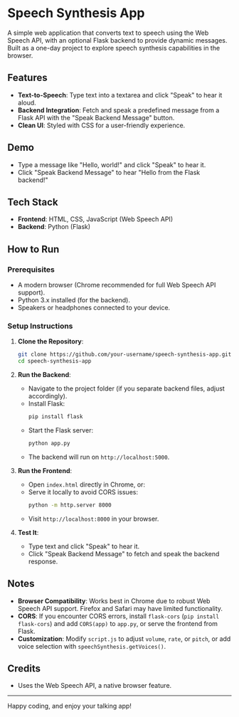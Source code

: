 
# Speech Synthesis App

A simple web application that converts text to speech using the Web Speech API, with an optional Flask backend to provide dynamic messages. Built as a one-day project to explore speech synthesis capabilities in the browser.

## Features
- **Text-to-Speech**: Type text into a textarea and click "Speak" to hear it aloud.
- **Backend Integration**: Fetch and speak a predefined message from a Flask API with the "Speak Backend Message" button.
- **Clean UI**: Styled with CSS for a user-friendly experience.

## Demo
- Type a message like "Hello, world!" and click "Speak" to hear it.
- Click "Speak Backend Message" to hear "Hello from the Flask backend!"

## Tech Stack
- **Frontend**: HTML, CSS, JavaScript (Web Speech API)
- **Backend**: Python (Flask)

## How to Run

### Prerequisites
- A modern browser (Chrome recommended for full Web Speech API support).
- Python 3.x installed (for the backend).
- Speakers or headphones connected to your device.

### Setup Instructions
1. **Clone the Repository**:
   ```bash
   git clone https://github.com/your-username/speech-synthesis-app.git
   cd speech-synthesis-app
   ```

2. **Run the Backend**:
   - Navigate to the project folder (if you separate backend files, adjust accordingly).
   - Install Flask:
     ```bash
     pip install flask
     ```
   - Start the Flask server:
     ```bash
     python app.py
     ```
   - The backend will run on `http://localhost:5000`.

3. **Run the Frontend**:
   - Open `index.html` directly in Chrome, or:
   - Serve it locally to avoid CORS issues:
     ```bash
     python -m http.server 8000
     ```
   - Visit `http://localhost:8000` in your browser.

4. **Test It**:
   - Type text and click "Speak" to hear it.
   - Click "Speak Backend Message" to fetch and speak the backend response.

## Notes
- **Browser Compatibility**: Works best in Chrome due to robust Web Speech API support. Firefox and Safari may have limited functionality.
- **CORS**: If you encounter CORS errors, install `flask-cors` (`pip install flask-cors`) and add `CORS(app)` to `app.py`, or serve the frontend from Flask.
- **Customization**: Modify `script.js` to adjust `volume`, `rate`, or `pitch`, or add voice selection with `speechSynthesis.getVoices()`.



## Credits
- Uses the Web Speech API, a native browser feature.

---

Happy coding, and enjoy your talking app!
```
